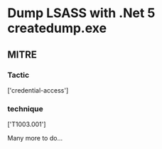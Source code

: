 # Dump LSASS with .Net 5 createdump.exe

## MITRE

### Tactic
['credential-access']

### technique
['T1003.001']

Many more to do...
